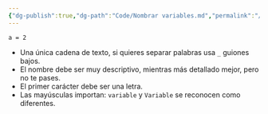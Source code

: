 ```yaml
---
{"dg-publish":true,"dg-path":"Code/Nombrar variables.md","permalink":"/code/nombrar-variables/","created":"2024-05-29T17:42","updated":"2024-05-29T18:29"}
---
```


```bh
a = 2
```
- Una única cadena de texto, si quieres separar palabras usa `_` guiones bajos.
- El nombre debe ser muy descriptivo, mientras más detallado mejor, pero no te pases.
- El primer carácter debe ser una letra.
- Las mayúsculas importan: `variable` y `Variable` se reconocen como diferentes.